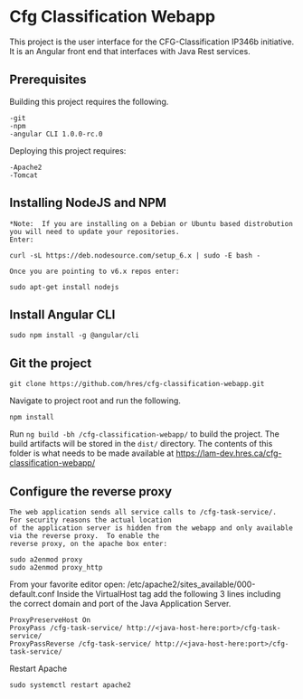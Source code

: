 # Cfg Classification Webapp

This project is the user interface for the CFG-Classification IP346b initiative.  It is an Angular front end that interfaces with Java Rest services.


## Prerequisites

Building this project requires the following.

	-git
	-npm
	-angular CLI 1.0.0-rc.0
	
Deploying this project requires:

	-Apache2
	-Tomcat
	
## Installing NodeJS and NPM

	*Note:  If you are installing on a Debian or Ubuntu based distrobution you will need to update your repositories.
	Enter:
	
	curl -sL https://deb.nodesource.com/setup_6.x | sudo -E bash -
	
	Once you are pointing to v6.x repos enter:
	
	sudo apt-get install nodejs
		
## Install Angular CLI

	sudo npm install -g @angular/cli
	
## Git the project

	git clone https://github.com/hres/cfg-classification-webapp.git
	
Navigate to project root and run the following.

	npm install

Run `ng build -bh /cfg-classification-webapp/` to build the project. The build artifacts will be stored in the `dist/` directory.  The contents of this folder is what needs to be made available at https://lam-dev.hres.ca/cfg-classification-webapp/

## Configure the reverse proxy

	The web application sends all service calls to /cfg-task-service/.  For security reasons the actual location 
	of the application server is hidden from the webapp and only available via the reverse proxy.  To enable the 
	reverse proxy, on the apache box enter:
	
	sudo a2enmod proxy
	sudo a2enmod proxy_http
	
From your favorite editor open: /etc/apache2/sites_available/000-default.conf
Inside the VirtualHost tag add the following 3 lines including the correct domain and port of the Java Application Server.
	
	ProxyPreserveHost On
	ProxyPass /cfg-task-service/ http://<java-host-here:port>/cfg-task-service/
	ProxyPassReverse /cfg-task-service/ http://<java-host-here:port>/cfg-task-service/
		
Restart Apache

	sudo systemctl restart apache2

